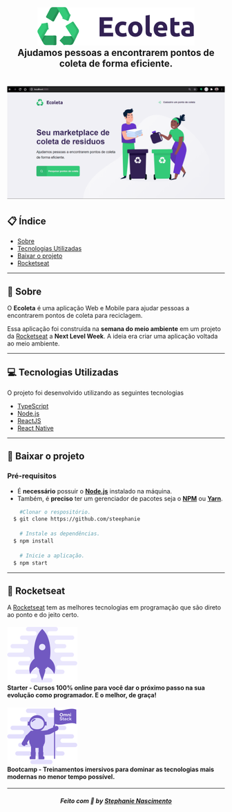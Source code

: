<h2 align="center">
    <img src="public/logo.svg">
    <br>
    <b> Ajudamos pessoas a encontrarem pontos de coleta de forma eficiente.</b> 
    </br>
</h2>

<h1>
    <img src="public/eletronicos.gif">
</h1>


## 📋 Índice

- [Sobre](#sobre)
- [Tecnologias Utilizadas](#tecnologias-utilizadas)
- [Baixar o projeto](#baixar-projeto)
- [Rocketseat](#rocket-seat)

---
<a id="sobre"></a>
## 🔖 Sobre

O <strong>Ecoleta</strong> é uma aplicação Web e Mobile para ajudar pessoas a encontrarem pontos de coleta para reciclagem.

Essa aplicação foi construída na <strong>semana do meio ambiente</strong> em um projeto da [Rocketseat](https://rocketseat.com.br/) a <strong>Next Level Week</strong>. A ideia era criar uma aplicação voltada ao meio ambiente.

---

<a id="tecnologias-utilizadas"></a>
## 💻 Tecnologias Utilizadas

O projeto foi desenvolvido utilizando as seguintes tecnologias

- [TypeScript](https://www.typescriptlang.org/)
- [Node.js](https://nodejs.org/en/)
- [ReactJS](https://reactjs.org/)
- [React Native](https://reactnative.dev/)

---

## 📂 Baixar o projeto
<a id="baixar-projeto"></a>

### **Pré-requisitos**

  - É **necessário** possuir o **[Node.js](https://nodejs.org/en/)** instalado na máquina.
  - Também, é **preciso** ter um gerenciador de pacotes seja o **[NPM](https://www.npmjs.com/)** ou **[Yarn](https://yarnpkg.com/)**.


```sh
    #Clonar o respositório.
  $ git clone https://github.com/steephanie

    # Instale as dependências.
  $ npm install

    # Inicie a aplicação.
  $ npm start
```

---

<a id="rocket-seat"></a>
## 🚀 Rocketseat 

A [Rocketseat](https://rocketseat.com.br/) tem as melhores tecnologias em programação que são direto ao ponto e do jeito certo.


<h4>
    <img src="public/starter.svg">
     <br> Starter - Cursos 100% online para você dar o próximo passo na sua evolução como programador. E o melhor, de graça!</br>
</h4>

<h4>
    <img src="public/bootcamp.svg">
    <br> Bootcamp - Treinamentos imersivos para dominar as tecnologias mais modernas no menor tempo possível. </br>
</h4> 

---

<h5 align="center">
    Feito com 💜 by <a href="https://www.linkedin.com/in/stephanie-nascimento-71ab51152/" target="_blank">Stephanie Nascimento</a>
</h5>
